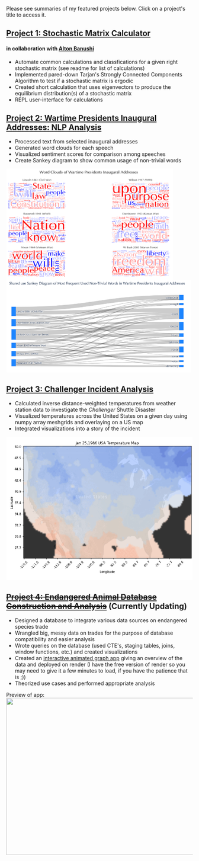 Please see summaries of my featured projects below. Click on a project's title to access it.
## [Project 1: Stochastic Matrix Calculator](https://github.com/thclough/stochastic_matrix_calculator) 
#### in collaboration with [Alton Banushi](https://github.com/banushi-a)
* Automate common calculations and classfications for a given right stochastic matrix (see readme for list of calculations)
* Implemented pared-down Tarjan's Strongly Connected Components Algorithm to test if a stochastic matrix is ergodic
* Created short calculation that uses eigenvectors to produce the equilibrium distribution(s) of a stochastic matrix
* REPL user-interface for calculations

## [Project 2: Wartime Presidents Inaugural Addresses: NLP Analysis](https://github.com/thclough/inaugural_address_analysis)
* Processed text from selected inaugural addresses
* Generated word clouds for each speech
* Visualized sentiment scores for comparison among speeches
* Create Sankey diagram to show common usage of non-trivial words

<img src="preview_images/word_clouds.png" height=300 width=450 align="left"/>
<img src="preview_images/vocab_sankey.png" height=250 width=500/>

<br>

## [Project 3: Challenger Incident Analysis](https://github.com/thclough/challenger_incident_analysis)
* Calculated inverse distance-weighted temperatures from weather station data to investigate the *Challenger* Shuttle Disaster
* Visualized temperatures across the United States on a given day using numpy array meshgrids and overlaying on a US map
* Integrated visualizations into a story of the incident

<img src="preview_images/usa_temp.gif"/>

## ~~[Project 4: Endangered Animal Database Construction and Analysis](https://github.com/thclough/endangered_db)~~ (Currently Updating)
* Designed a database to integrate various data sources on endangered species trade
* Wrangled big, messy data on trades for the purpose of database compatibility and easier analysis
* Wrote queries on the database (used CTE's, staging tables, joins, window functions, etc.) and created visualizations
* Created an [interactive animated graph app](https://clough-tighe-hastings-cites-dash.onrender.com) giving an overview of the data and deployed on render (I have the free version of render so you may need to give it a few minutes to load, if you have the patience that is ;))
* Theorized use cases and performed appropriate analysis

Preview of app:
<img src="preview_images/cites_dash_demo.gif" height=424 width=1024 align="left"/>
